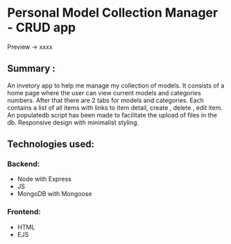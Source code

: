 # Personal Model Collection Manager - CRUD app

Preview -> xxxx

## Summary :

An invetory app to help me manage my collection of models. It consists of a home page where the user can view current models and categories numbers.
After that there are 2 tabs for models and categories. Each contains a list of all items with links to item detail, create , delete , edit item.
An populatedb script has been made to facilitate the upload of files in the db.
Responsive design with minimalist styling.

## Technologies used:

### Backend:
- Node with Express
- JS
- MongoDB with Mongoose


### Frontend:
- HTML
- EJS



